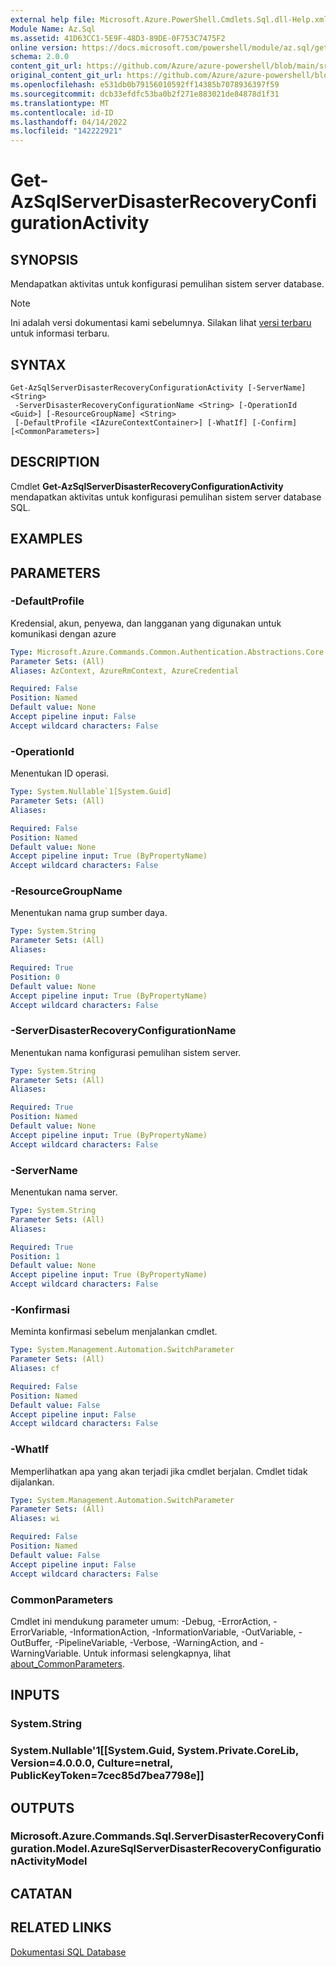 ```yaml
---
external help file: Microsoft.Azure.PowerShell.Cmdlets.Sql.dll-Help.xml
Module Name: Az.Sql
ms.assetid: 41D63CC1-5E9F-48D3-89DE-0F753C7475F2
online version: https://docs.microsoft.com/powershell/module/az.sql/get-azsqlserverdisasterrecoveryconfigurationactivity
schema: 2.0.0
content_git_url: https://github.com/Azure/azure-powershell/blob/main/src/Sql/Sql/help/Get-AzSqlServerDisasterRecoveryConfigurationActivity.md
original_content_git_url: https://github.com/Azure/azure-powershell/blob/main/src/Sql/Sql/help/Get-AzSqlServerDisasterRecoveryConfigurationActivity.md
ms.openlocfilehash: e531db0b79156010592ff14385b7078936397f59
ms.sourcegitcommit: dcb33efdfc53ba0b2f271e883021de84878d1f31
ms.translationtype: MT
ms.contentlocale: id-ID
ms.lasthandoff: 04/14/2022
ms.locfileid: "142222921"
---
```

# Get-AzSqlServerDisasterRecoveryConfigurationActivity

## SYNOPSIS
Mendapatkan aktivitas untuk konfigurasi pemulihan sistem server database.

> [!NOTE]
>Ini adalah versi dokumentasi kami sebelumnya. Silakan lihat [versi terbaru](/powershell/module/az.sql/get-azsqlserverdisasterrecoveryconfigurationactivity) untuk informasi terbaru.

## SYNTAX

```
Get-AzSqlServerDisasterRecoveryConfigurationActivity [-ServerName] <String>
 -ServerDisasterRecoveryConfigurationName <String> [-OperationId <Guid>] [-ResourceGroupName] <String>
 [-DefaultProfile <IAzureContextContainer>] [-WhatIf] [-Confirm] [<CommonParameters>]
```

## DESCRIPTION
Cmdlet **Get-AzSqlServerDisasterRecoveryConfigurationActivity** mendapatkan aktivitas untuk konfigurasi pemulihan sistem server database SQL.

## EXAMPLES

## PARAMETERS

### -DefaultProfile
Kredensial, akun, penyewa, dan langganan yang digunakan untuk komunikasi dengan azure

```yaml
Type: Microsoft.Azure.Commands.Common.Authentication.Abstractions.Core.IAzureContextContainer
Parameter Sets: (All)
Aliases: AzContext, AzureRmContext, AzureCredential

Required: False
Position: Named
Default value: None
Accept pipeline input: False
Accept wildcard characters: False
```

### -OperationId
Menentukan ID operasi.

```yaml
Type: System.Nullable`1[System.Guid]
Parameter Sets: (All)
Aliases:

Required: False
Position: Named
Default value: None
Accept pipeline input: True (ByPropertyName)
Accept wildcard characters: False
```

### -ResourceGroupName
Menentukan nama grup sumber daya.

```yaml
Type: System.String
Parameter Sets: (All)
Aliases:

Required: True
Position: 0
Default value: None
Accept pipeline input: True (ByPropertyName)
Accept wildcard characters: False
```

### -ServerDisasterRecoveryConfigurationName
Menentukan nama konfigurasi pemulihan sistem server.

```yaml
Type: System.String
Parameter Sets: (All)
Aliases:

Required: True
Position: Named
Default value: None
Accept pipeline input: True (ByPropertyName)
Accept wildcard characters: False
```

### -ServerName
Menentukan nama server.

```yaml
Type: System.String
Parameter Sets: (All)
Aliases:

Required: True
Position: 1
Default value: None
Accept pipeline input: True (ByPropertyName)
Accept wildcard characters: False
```

### -Konfirmasi
Meminta konfirmasi sebelum menjalankan cmdlet.

```yaml
Type: System.Management.Automation.SwitchParameter
Parameter Sets: (All)
Aliases: cf

Required: False
Position: Named
Default value: False
Accept pipeline input: False
Accept wildcard characters: False
```

### -WhatIf
Memperlihatkan apa yang akan terjadi jika cmdlet berjalan.
Cmdlet tidak dijalankan.

```yaml
Type: System.Management.Automation.SwitchParameter
Parameter Sets: (All)
Aliases: wi

Required: False
Position: Named
Default value: False
Accept pipeline input: False
Accept wildcard characters: False
```

### CommonParameters
Cmdlet ini mendukung parameter umum: -Debug, -ErrorAction, -ErrorVariable, -InformationAction, -InformationVariable, -OutVariable, -OutBuffer, -PipelineVariable, -Verbose, -WarningAction, and -WarningVariable. Untuk informasi selengkapnya, lihat [about_CommonParameters](http://go.microsoft.com/fwlink/?LinkID=113216).

## INPUTS

### System.String

### System.Nullable'1[[System.Guid, System.Private.CoreLib, Version=4.0.0.0, Culture=netral, PublicKeyToken=7cec85d7bea7798e]]

## OUTPUTS

### Microsoft.Azure.Commands.Sql.ServerDisasterRecoveryConfiguration.Model.AzureSqlServerDisasterRecoveryConfigurationActivityModel

## CATATAN

## RELATED LINKS

[Dokumentasi SQL Database](https://docs.microsoft.com/azure/sql-database/)
